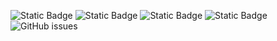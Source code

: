 ![Static Badge](https://img.shields.io/badge/blacklists-60-000000) ![Static Badge](https://img.shields.io/badge/blacklisted-3047464-cc0000) ![Static Badge](https://img.shields.io/badge/whitelisted-2244-00CC00) ![Static Badge](https://img.shields.io/badge/streaming_blacklist-28107-000000) ![GitHub issues](https://img.shields.io/github/issues/fabriziosalmi/blacklists)
